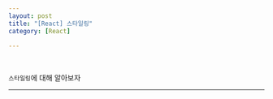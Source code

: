 ```yaml
---
layout: post
title: "[React] 스타일링"
category: [React]

---
```

<br>

`스타일링`에 대해 알아보자
<!-- more -->

<hr>